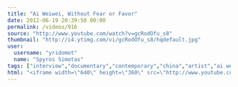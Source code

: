 ```yaml
---
title: "Ai Weiwei, Without Fear or Favor"
date: 2012-06-19 20:39:50 00:00
permalink: /videos/916
source: "http://www.youtube.com/watch?v=gcRodOfu_s8"
thumbnail: "http://i4.ytimg.com/vi/gcRodOfu_s8/hqdefault.jpg"
user:
  username: "yridomot"
  name: "Spyros Simotas"
tags: ["interview","documentary","contemporary","china","artist","ai weiwei","human rights"]
html: "<iframe width=\"640\" height=\"360\" src=\"http://www.youtube.com/embed/gcRodOfu_s8?wmode=transparent&fs=1&feature=oembed\" frameborder=\"0\" allowfullscreen></iframe>"
---
```


